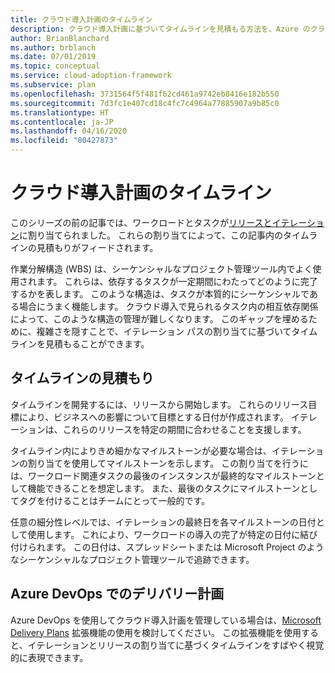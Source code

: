```yaml
---
title: クラウド導入計画のタイムライン
description: クラウド導入計画に基づいてタイムラインを見積もる方法を、Azure のクラウド導入フレームワークを使用して学習します。
author: BrianBlanchard
ms.author: brblanch
ms.date: 07/01/2019
ms.topic: conceptual
ms.service: cloud-adoption-framework
ms.subservice: plan
ms.openlocfilehash: 3731564f5f481f62cd461a9742eb8416e182b550
ms.sourcegitcommit: 7d3fc1e407cd18c4fc7c4964a77885907a9b85c0
ms.translationtype: HT
ms.contentlocale: ja-JP
ms.lasthandoff: 04/16/2020
ms.locfileid: "80427873"
---
```

# <a name="timelines-in-a-cloud-adoption-plan"></a>クラウド導入計画のタイムライン

このシリーズの前の記事では、ワークロードとタスクが[リリースとイテレーション](./iteration-paths.md)に割り当てられました。 これらの割り当てによって、この記事内のタイムラインの見積もりがフィードされます。

作業分解構造 (WBS) は、シーケンシャルなプロジェクト管理ツール内でよく使用されます。 これらは、依存するタスクが一定期間にわたってどのように完了するかを表します。 このような構造は、タスクが本質的にシーケンシャルである場合にうまく機能します。 クラウド導入で見られるタスク内の相互依存関係によって、このような構造の管理が難しくなります。 このギャップを埋めるために、複雑さを隠すことで、イテレーション パスの割り当てに基づいてタイムラインを見積もることができます。

## <a name="estimate-timelines"></a>タイムラインの見積もり

タイムラインを開発するには、リリースから開始します。 これらのリリース目標により、ビジネスへの影響について目標とする日付が作成されます。 イテレーションは、これらのリリースを特定の期間に合わせることを支援します。

タイムライン内によりきめ細かなマイルストーンが必要な場合は、イテレーションの割り当てを使用してマイルストーンを示します。 この割り当てを行うには、ワークロード関連タスクの最後のインスタンスが最終的なマイルストーンとして機能できることを想定します。 また、最後のタスクにマイルストーンとしてタグを付けることはチームにとって一般的です。

任意の細分性レベルでは、イテレーションの最終日を各マイルストーンの日付として使用します。 これにより、ワークロードの導入の完了が特定の日付に結び付けられます。 この日付は、スプレッドシートまたは Microsoft Project のようなシーケンシャルなプロジェクト管理ツールで追跡できます。

## <a name="delivery-plans-in-azure-devops"></a>Azure DevOps でのデリバリー計画

Azure DevOps を使用してクラウド導入計画を管理している場合は、[Microsoft Delivery Plans](https://marketplace.visualstudio.com/items?itemName=ms.vss-plans) 拡張機能の使用を検討してください。 この拡張機能を使用すると、イテレーションとリリースの割り当てに基づくタイムラインをすばやく視覚的に表現できます。

